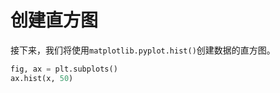 # 创建直方图

接下来，我们将使用`matplotlib.pyplot.hist()`创建数据的直方图。

```python
fig, ax = plt.subplots()
ax.hist(x, 50)
```
